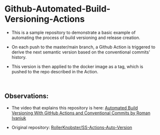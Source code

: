 # Github-Automated-Build-Versioning-Actions

- This is a sample repository to demonstrate a basic example of automating the process
of build versioning and release creation.

- On each push to the master/main branch, a Github Action is triggered to derive the next
semantic version based on the conventional commits' history.

- This version is then applied to the docker image as a tag, which is pushed to the repo
described in the Action.

<br>

## Observations:

- The video that explains this repository is here: [Automated Build Versioning With GitHub Actions and Conventional Commits by Roman Ivaniuk](https://youtu.be/jq3ruE-Coes)

- Original repository: [RollerKnobster/SS-Actions-Auto-Version](https://github.com/RollerKnobster/SS-Actions-Auto-Version)
